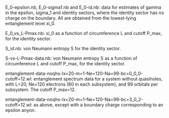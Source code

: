 E_0-epsilon.nb, E_0-sigma1.nb and E_0-id.nb: data for estimates of gamma in the epsilon, sigma_1 and identity sectors, where the identity sector has no charge on the boundary. All are obtained from the lowest-lying entanglement level xi_0. 

E_0_vs_L-Pmax.nb: xi_0 as a function of circumference L and cutoff P_max, for the identity sector.  

S_id.nb: von Neumann entropy S for the identity sector. 

S-vs-L-Pmax-data.nb: von Neumann entropy S as a function of circumference L and cutoff P_max, for the identity sector.  

entanglement-data-noqhs-lx=20-m=1-Ne=120-Na=99-bc=0_0_0-cutoff=12.wl: entanglement spectrum data for a system without quasiholes, with L=20, Ne=120 electrons (60 in each subsystem), and 99 orbitals per subsystem. The cutoff P_max=12.

entanglement-data-noqhs-lx=20-m=1-Ne=120-Na=99-bc=3_0_2-cutoff=12.wl: as above, except with a boundary charge corresponding to an epsilon anyon.


